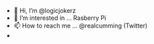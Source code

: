 - 👋 Hi, I’m @logicjokerz
- 👀 I’m interested in ... Rasberry Pi 
- 📫 How to reach me ... @realcumming (Twitter)
- 
